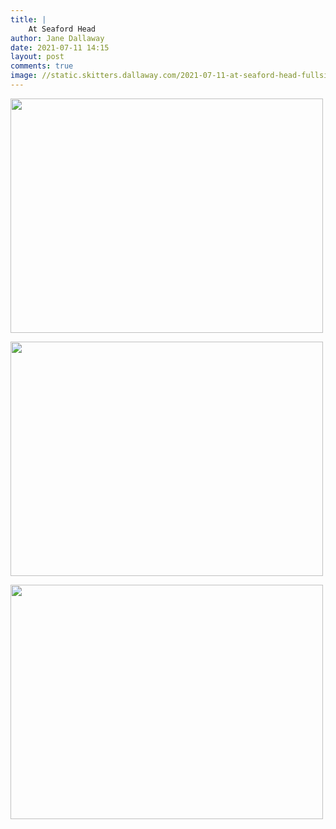```yaml
---
title: |
    At Seaford Head
author: Jane Dallaway
date: 2021-07-11 14:15
layout: post
comments: true
image: //static.skitters.dallaway.com/2021-07-11-at-seaford-head-fullsize-0.jpeg
---
```




<a href="//static.skitters.dallaway.com/2021-07-11-at-seaford-head-fullsize-0.jpeg"><img src="//static.skitters.dallaway.com/2021-07-11-at-seaford-head-thumb-0.jpeg" width="500" height="375"></a>

<a href="//static.skitters.dallaway.com/2021-07-11-at-seaford-head-fullsize-1.jpeg"><img src="//static.skitters.dallaway.com/2021-07-11-at-seaford-head-thumb-1.jpeg" width="500" height="375"></a>

<a href="//static.skitters.dallaway.com/2021-07-11-at-seaford-head-fullsize-2.jpeg"><img src="//static.skitters.dallaway.com/2021-07-11-at-seaford-head-thumb-2.jpeg" width="500" height="375"></a>


